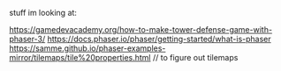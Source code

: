 stuff im looking at:

https://gamedevacademy.org/how-to-make-tower-defense-game-with-phaser-3/
https://docs.phaser.io/phaser/getting-started/what-is-phaser
https://samme.github.io/phaser-examples-mirror/tilemaps/tile%20properties.html  // to figure out tilemaps
